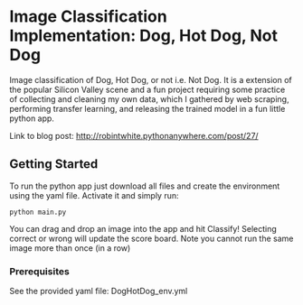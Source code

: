 # Image Classification Implementation: Dog, Hot Dog, Not Dog

Image classification of Dog, Hot Dog, or not i.e. Not Dog. It is a extension of the popular Silicon Valley scene and a fun project requiring some practice of collecting and cleaning my own data, which I gathered by web scraping, performing transfer learning, and releasing the trained model in a fun little python app.

Link to blog post:
http://robintwhite.pythonanywhere.com/post/27/

## Getting Started

To run the python app just download all files and create the environment using the yaml file. Activate it and simply run:
```
python main.py
```
You can drag and drop an image into the app and hit Classify! Selecting correct or wrong will update the score board. Note you cannot run the same image more than once (in a row)

### Prerequisites

See the provided yaml file: DogHotDog_env.yml
